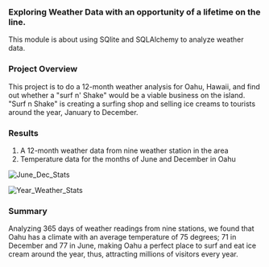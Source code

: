 ### Exploring Weather Data with an opportunity of a lifetime on the line.
This module is about using SQlite and SQLAlchemy to analyze weather data.

### Project Overview
This project is to do a 12-month weather analysis for Oahu, Hawaii, and find out whether a "surf n' Shake" would be a viable business on the island. 
"Surf n Shake" is creating a surfing shop and selling ice creams to tourists around the year, January to December. 

### Results
1. A 12-month weather data from nine weather station in the area
2. Temperature data for the months of June and December in Oahu

![June_Dec_Stats](https://user-images.githubusercontent.com/72223864/107315011-d737d880-6a63-11eb-992b-6d8aaa38e4a5.PNG)


![Year_Weather_Stats](https://user-images.githubusercontent.com/72223864/107316119-07807680-6a66-11eb-8fdb-815c86b16618.PNG)

### Summary
Analyzing 365 days of weather readings from nine stations, we found that Oahu has a climate with an average temperature of 75 degrees; 71 in December and 77 in June, making Oahu a perfect place to surf and eat ice cream around the year, thus, attracting millions of visitors every year. 
